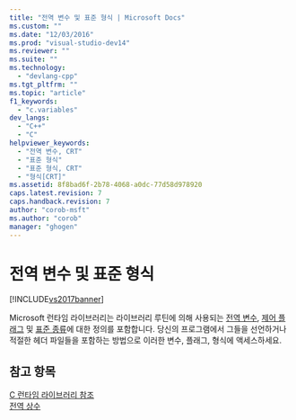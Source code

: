 ```yaml
---
title: "전역 변수 및 표준 형식 | Microsoft Docs"
ms.custom: ""
ms.date: "12/03/2016"
ms.prod: "visual-studio-dev14"
ms.reviewer: ""
ms.suite: ""
ms.technology: 
  - "devlang-cpp"
ms.tgt_pltfrm: ""
ms.topic: "article"
f1_keywords: 
  - "c.variables"
dev_langs: 
  - "C++"
  - "C"
helpviewer_keywords: 
  - "전역 변수, CRT"
  - "표준 형식"
  - "표준 형식, CRT"
  - "형식[CRT]"
ms.assetid: 8f8bad6f-2b78-4068-a0dc-77d58d978920
caps.latest.revision: 7
caps.handback.revision: 7
author: "corob-msft"
ms.author: "corob"
manager: "ghogen"
---
```

# 전역 변수 및 표준 형식
[!INCLUDE[vs2017banner](../assembler/inline/includes/vs2017banner.md)]

Microsoft 런타임 라이브러리는 라이브러리 루틴에 의해 사용되는 [전역 변수](../c-runtime-library/global-variables.md), [제어 플래그](../c-runtime-library/control-flags.md) 및 [표준 종류](../c-runtime-library/standard-types.md)에 대한 정의를 포함합니다.  당신의 프로그램에서 그들을 선언하거나 적절한 헤더 파일들을 포함하는 방법으로 이러한 변수, 플래그, 형식에 액세스하세요.  
  
## 참고 항목  
 [C 런타임 라이브러리 참조](../c-runtime-library/c-run-time-library-reference.md)   
 [전역 상수](../c-runtime-library/global-constants.md)